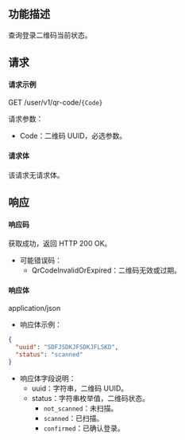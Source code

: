 ## 功能描述

查询登录二维码当前状态。

## 请求

#### 请求示例

GET /user/v1/qr-code/`{Code}`

请求参数：
- Code：二维码 UUID，必选参数。
	
#### 请求体

该请求无请求体。

## 响应

#### 响应码

获取成功，返回 HTTP 200 OK。

- 可能错误码：
  - QrCodeInvalidOrExpired：二维码无效或过期。

#### 响应体

application/json

- 响应体示例：
```json
{
  "uuid": "SDFJSDKJFSDKJFLSKD",
  "status": "scanned"
}
```
- 响应体字段说明：
  - uuid：字符串，二维码 UUID。
  - status：字符串枚举值，二维码状态。
    - `not_scanned`：未扫描。
    - `scanned`：已扫描。
    - `confirmed`：已确认登录。
